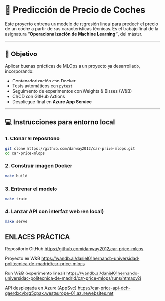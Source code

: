 # 🧠 Predicción de Precio de Coches

Este proyecto entrena un modelo de regresión lineal para predecir el precio de un coche a partir de sus características técnicas. Es el trabajo final de la asignatura **“Operacionalización de Machine Learning”**, del máster.

---

## 🎯 Objetivo

Aplicar buenas prácticas de MLOps a un proyecto ya desarrollado, incorporando:

-  Contenedorización con Docker
-  Tests automáticos con `pytest`
-  Seguimiento de experimentos con Weights & Biases (W&B)
-  CI/CD con GitHub Actions
-  Despliegue final en **Azure App Service**

---



## 💻 Instrucciones para entorno local

### 1. Clonar el repositorio

```bash
git clone https://github.com/danway2012/car-price-mlops.git
cd car-price-mlops
```

### 2. Construir imagen Docker

```bash
make build
```

### 3. Entrenar el modelo

```bash
make train
```


### 4. Lanzar API con interfaz web (en local)

```bash
make serve
```

## ENLACES PRÁCTICA

Repositorio GitHub	https://github.com/danway2012/car-price-mlops

Proyecto en W&B	https://wandb.ai/daniel01hernando-universidad-politecnica-de-madrid/car-price-mlops

Run W&B (experimento lineal)	https://wandb.ai/daniel01hernando-universidad-politecnica-de-madrid/car-price-mlops/runs/ntmaov2j

API desplegada en Azure (AppSvc)	https://car-price-api-dch-gaerdxcvbxg5cpax.westeurope-01.azurewebsites.net